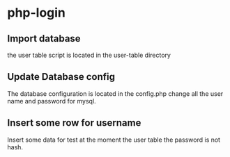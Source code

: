 # php-login
## Import database 
the user table script is located in the user-table directory
## Update Database config
The database configuration is located in the config.php
change all the user name and password for mysql.
## Insert some row for username 
Insert some data for test at the moment the user table the password is not hash.


